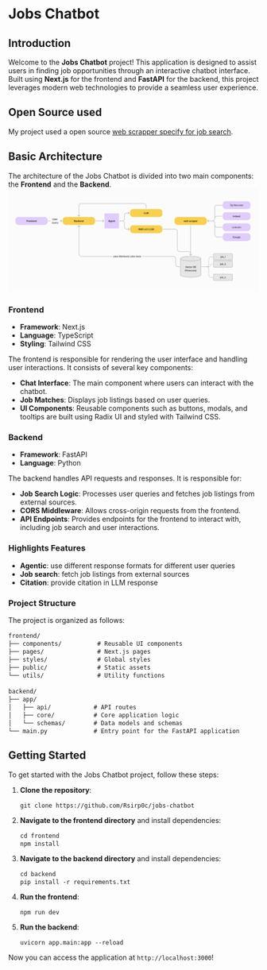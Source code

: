 # Jobs Chatbot

## Introduction

Welcome to the **Jobs Chatbot** project! This application is designed to assist users in finding job opportunities through an interactive chatbot interface. Built using **Next.js** for the frontend and **FastAPI** for the backend, this project leverages modern web technologies to provide a seamless user experience.

## Open Source used

My project used a open source [web scrapper specify for job search](https://github.com/Bunsly/JobSpy).

## Basic Architecture

The architecture of the Jobs Chatbot is divided into two main components: the **Frontend** and the **Backend**. 
![architecture](architecture.png)

### Frontend

- **Framework**: Next.js
- **Language**: TypeScript
- **Styling**: Tailwind CSS

The frontend is responsible for rendering the user interface and handling user interactions. It consists of several key components:

- **Chat Interface**: The main component where users can interact with the chatbot.
- **Job Matches**: Displays job listings based on user queries.
- **UI Components**: Reusable components such as buttons, modals, and tooltips are built using Radix UI and styled with Tailwind CSS.

### Backend

- **Framework**: FastAPI
- **Language**: Python

The backend handles API requests and responses. It is responsible for:

- **Job Search Logic**: Processes user queries and fetches job listings from external sources.
- **CORS Middleware**: Allows cross-origin requests from the frontend.
- **API Endpoints**: Provides endpoints for the frontend to interact with, including job search and user interactions.

### Highlights Features
- **Agentic**: use different response formats for different user queries
- **Job search**: fetch job listings from external sources
- **Citation**: provide citation in LLM response

### Project Structure

The project is organized as follows:

```
frontend/
├── components/          # Reusable UI components
├── pages/               # Next.js pages
├── styles/              # Global styles
├── public/              # Static assets
└── utils/               # Utility functions

backend/
├── app/
│   ├── api/            # API routes
│   ├── core/           # Core application logic
│   └── schemas/        # Data models and schemas
└── main.py             # Entry point for the FastAPI application
```

## Getting Started

To get started with the Jobs Chatbot project, follow these steps:

1. **Clone the repository**:
   ```
   git clone https://github.com/Rsirp0c/jobs-chatbot
   ```

2. **Navigate to the frontend directory** and install dependencies:
   ```
   cd frontend
   npm install
   ```

3. **Navigate to the backend directory** and install dependencies:
   ```
   cd backend
   pip install -r requirements.txt
   ```

4. **Run the frontend**:
   ```
   npm run dev
   ```

5. **Run the backend**:
   ```
   uvicorn app.main:app --reload
   ```

Now you can access the application at `http://localhost:3000`!

